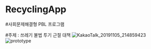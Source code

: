 # RecyclingApp
#사회문제해결형 PBL 프로그램

#주제 : 쓰레기 불법 투기 근절 대책
![KakaoTalk_20191105_214859423](https://user-images.githubusercontent.com/40001772/68209164-2055dd00-0016-11ea-8825-5ba3a6c32468.jpg)
![prototype](https://user-images.githubusercontent.com/40001772/68208914-9efe4a80-0015-11ea-9aa2-d2f759c1e2c9.png)
